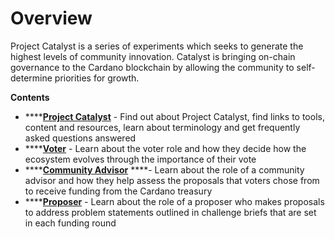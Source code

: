 # Overview

Project Catalyst is a series of experiments which seeks to generate the highest levels of community innovation. Catalyst is bringing on-chain governance to the Cardano blockchain by allowing the community to self-determine priorities for growth.

**Contents**

* \*\*\*\*[**Project Catalyst**](project-catalyst/what-is-project-catalyst.md) - Find out about Project Catalyst, find links to tools, content and resources, learn about terminology and get frequently asked questions answered
* \*\*\*\*[**Voter**](voter/voter-guide.md) - Learn about the voter role and how they decide how the ecosystem evolves through the importance of their vote
* \*\*\*\*[**Community Advisor**](community-advisor/community-advisor-guide.md) ****- Learn about the role of a community advisor and how they help assess the proposals that voters chose from to receive funding from the Cardano treasury
* \*\*\*\*[**Proposer**](proposer/proposer-guide.md) - Learn about the role of a proposer who makes proposals to address problem statements outlined in challenge briefs that are set in each funding round

